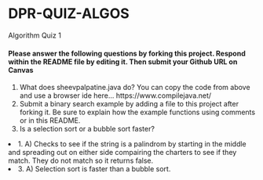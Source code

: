 # DPR-QUIZ-ALGOS
Algorithm Quiz 1
 
<h4>Please answer the following questions by forking this project. Respond within the README file by editing it. Then submit your Github URL on Canvas</h4>
<ol>
 <li>What does sheevpalpatine.java do? You can copy the code from above and use a browser ide here... https://www.compilejava.net/</li>
  <li>Submit a binary search example by adding a file to this project after forking it. Be sure to explain how the example functions using comments or in this README.</li>
  <li>Is a selection sort or a bubble sort faster?</li>
 </ol>
<li>1. A) Checks to see if the string is a palindrom by starting in the middle and spreading out on either side compairing the charters      to see if they match. They do not match so it returns false. 
<li>3. A) Selection sort is faster than a bubble sort. 
